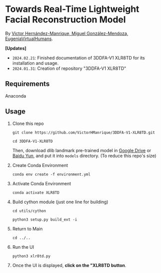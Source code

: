 # Towards Real-Time Lightweight Facial Reconstruction Model

<!-- By [Jianzhu Guo](https://guojianzhu.com/aboutme.html). -->
By [Victor Hernández-Manrique, Miguel González-Mendoza, EugeniaVirtualHumans](https://www.eugenia.tech/).

**\[Updates\]**
 - `2024.02.21`: Finished documentation of 3DDFA-V1 XLR8TD for its installation and usage.
 - `2024.01.31`: Creation of repository "3DDFA-V1 XLR8TD"

## Requirements
Anaconda

## Usage

1. Clone this repo
    ```
    git clone https://github.com/VictorHManrique/3DDFA-V1-XLR8TD.git
    ```

    ```
    cd 3DDFA-V1-XLR8TD
    ```

   Then, download dlib landmark pre-trained model in [Google Drive](https://drive.google.com/open?id=1kxgOZSds1HuUIlvo5sRH3PJv377qZAkE) or [Baidu Yun](https://pan.baidu.com/s/1bx-GxGf50-KDk4xz3bCYcw), and put it into `models` directory. (To reduce this repo's size)

2. Create Conda Environment
    ```
    conda env create -f environment.yml
    ```

3. Activate Conda Environment
    ```
    conda activate XLR8TD
    ```

4. Build cython module (just one line for building)
    ```
    cd utils/cython
    ```
    
    ```
    python3 setup.py build_ext -i
    ```
    
5. Return to Main
    ```
    cd ../..
    ```
    
6. Run the UI
    ```
    python3 xlr8td.py
    ```
7. Once the UI is displayed, **click on the "XLR8TD button**.

